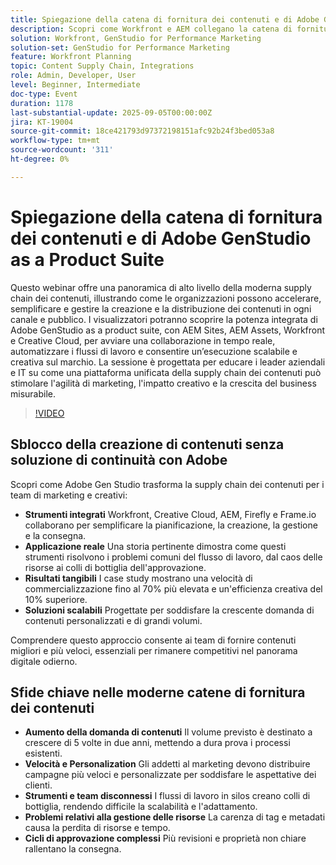 ```yaml
---
title: Spiegazione della catena di fornitura dei contenuti e di Adobe GenStudio as a Product Suite
description: Scopri come Workfront e AEM collegano la catena di fornitura dei contenuti. Scopri come Adobe Gen Studio semplifica la pianificazione, la creazione, la distribuzione e le informazioni.
solution: Workfront, GenStudio for Performance Marketing
solution-set: GenStudio for Performance Marketing
feature: Workfront Planning
topic: Content Supply Chain, Integrations
role: Admin, Developer, User
level: Beginner, Intermediate
doc-type: Event
duration: 1178
last-substantial-update: 2025-09-05T00:00:00Z
jira: KT-19004
source-git-commit: 18ce421793d97372198151afc92b24f3bed053a8
workflow-type: tm+mt
source-wordcount: '311'
ht-degree: 0%

---
```



# Spiegazione della catena di fornitura dei contenuti e di Adobe GenStudio as a Product Suite

Questo webinar offre una panoramica di alto livello della moderna supply chain dei contenuti, illustrando come le organizzazioni possono accelerare, semplificare e gestire la creazione e la distribuzione dei contenuti in ogni canale e pubblico. I visualizzatori potranno scoprire la potenza integrata di Adobe GenStudio as a product suite, con AEM Sites, AEM Assets, Workfront e Creative Cloud, per avviare una collaborazione in tempo reale, automatizzare i flussi di lavoro e consentire un’esecuzione scalabile e creativa sul marchio. La sessione è progettata per educare i leader aziendali e IT su come una piattaforma unificata della supply chain dei contenuti può stimolare l&#39;agilità di marketing, l&#39;impatto creativo e la crescita del business misurabile.

>[!VIDEO](https://video.tv.adobe.com/v/3472987/?learn=on&enablevpops&captions=ita)

## Sblocco della creazione di contenuti senza soluzione di continuità con Adobe

Scopri come Adobe Gen Studio trasforma la supply chain dei contenuti per i team di marketing e creativi:

* **Strumenti integrati** Workfront, Creative Cloud, AEM, Firefly e Frame.io collaborano per semplificare la pianificazione, la creazione, la gestione e la consegna.
* **Applicazione reale** Una storia pertinente dimostra come questi strumenti risolvono i problemi comuni del flusso di lavoro, dal caos delle risorse ai colli di bottiglia dell&#39;approvazione.
* **Risultati tangibili** I case study mostrano una velocità di commercializzazione fino al 70% più elevata e un&#39;efficienza creativa del 10% superiore.
* **Soluzioni scalabili** Progettate per soddisfare la crescente domanda di contenuti personalizzati e di grandi volumi.

Comprendere questo approccio consente ai team di fornire contenuti migliori e più veloci, essenziali per rimanere competitivi nel panorama digitale odierno.

## Sfide chiave nelle moderne catene di fornitura dei contenuti

* **Aumento della domanda di contenuti** Il volume previsto è destinato a crescere di 5 volte in due anni, mettendo a dura prova i processi esistenti.
* **Velocità e Personalization** Gli addetti al marketing devono distribuire campagne più veloci e personalizzate per soddisfare le aspettative dei clienti.
* **Strumenti e team disconnessi** I flussi di lavoro in silos creano colli di bottiglia, rendendo difficile la scalabilità e l&#39;adattamento.
* **Problemi relativi alla gestione delle risorse** La carenza di tag e metadati causa la perdita di risorse e tempo.
* **Cicli di approvazione complessi** Più revisioni e proprietà non chiare rallentano la consegna.